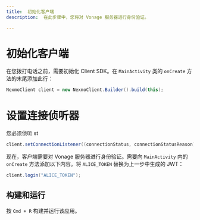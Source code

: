 ```yaml
---
title:  初始化客户端
description:  在此步骤中，您将对 Vonage 服务器进行身份验证。

---
```


初始化客户端
======

在您拨打电话之前，需要初始化 Client SDK。在 `MainActivity` 类的 `onCreate` 方法的末尾添加此行：

```java
NexmoClient client = new NexmoClient.Builder().build(this);
```

设置连接侦听器
=======

您必须侦听 st

```java
client.setConnectionListener((connectionStatus, connectionStatusReason) -> runOnUiThread(() -> connectionStatusTextView.setText(connectionStatus.toString())));
```

现在，客户端需要对 Vonage 服务器进行身份验证。需要向 `MainActivity` 内的 `onCreate` 方法添加以下内容。将 `ALICE_TOKEN` 替换为上一步中生成的 JWT：

```java
client.login("ALICE_TOKEN");
```

构建和运行
-----

按 `Cmd + R` 构建并运行该应用。

